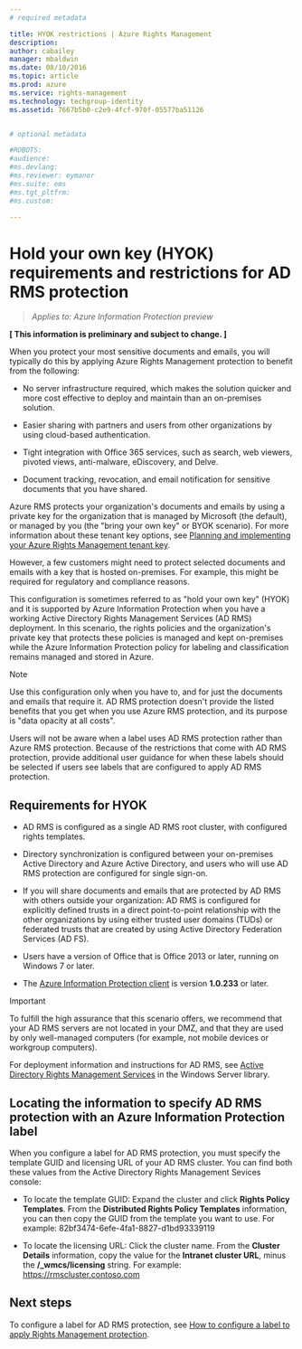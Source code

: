 ```yaml
---
# required metadata

title: HYOK restrictions | Azure Rights Management
description:
author: cabailey
manager: mbaldwin
ms.date: 08/10/2016
ms.topic: article
ms.prod: azure
ms.service: rights-management
ms.technology: techgroup-identity
ms.assetid: 7667b5b0-c2e9-4fcf-970f-05577ba51126


# optional metadata

#ROBOTS:
#audience:
#ms.devlang:
#ms.reviewer: eymanor
#ms.suite: ems
#ms.tgt_pltfrm:
#ms.custom:

---
```


# Hold your own key (HYOK) requirements and restrictions for AD RMS protection

>*Applies to: Azure Information Protection preview*

**[ This information is preliminary and subject to change. ]**

When you protect your most sensitive documents and emails, you will typically do this by applying Azure Rights Management protection to benefit from the following:

- No server infrastructure required, which makes the solution quicker and more cost effective to deploy and maintain than an on-premises solution.

- Easier sharing with partners and users from other organizations by using cloud-based authentication.

- Tight integration with Office 365 services, such as search, web viewers, pivoted views, anti-malware, eDiscovery, and Delve.

- Document tracking, revocation, and email notification for sensitive documents that you have shared.

Azure RMS protects your organization's documents and emails by using a private key for the organization that is managed by Microsoft (the default), or managed by you (the "bring your own key" or BYOK scenario). For more information about these tenant key options, see [Planning and implementing your Azure Rights Management tenant key](../plan-design/plan-implement-tenant-key.md).

However, a few customers might need to protect selected documents and emails with a key that is hosted on-premises. For example, this might be required for regulatory and compliance reasons. 

This configuration is sometimes referred to as "hold your own key" (HYOK) and it is supported by Azure Information Protection when you have a working Active Directory Rights Management Services (AD RMS) deployment. In this scenario, the rights policies and the organization's private key that protects these policies is managed and kept on-premises while the Azure Information Protection policy for labeling and classification remains managed and stored in Azure.

> [!NOTE]
> Use this configuration only when you have to, and for just the documents and emails that require it. AD RMS protection doesn't provide the listed benefits that you get when you use Azure RMS protection, and its purpose is "data opacity at all costs".

Users will not be aware when a label uses AD RMS protection rather than Azure RMS protection. Because of the restrictions that come with AD RMS protection, provide additional user guidance for when these labels should be selected if users see labels that are configured to apply AD RMS protection.

## Requirements for HYOK

- AD RMS is configured as a single AD RMS root cluster, with configured rights templates.

- Directory synchronization is configured between your on-premises Active Directory and Azure Active Directory, and users who will use AD RMS protection are configured for single sign-on.

- If you will share documents and emails that are protected by AD RMS with others outside your organization: AD RMS is configured for explicitly defined trusts in a direct point-to-point relationship with the other organizations by using either trusted user domains (TUDs) or federated trusts that are created by using Active Directory Federation Services (AD FS).

- Users have a version of Office that is Office 2013 or later, running on Windows 7 or later.

- The [Azure Information Protection client](info-protect-client.md) is version **1.0.233** or later.

> [!IMPORTANT]
> To fulfill the high assurance that this scenario offers, we recommend that your AD RMS servers are not located in your DMZ, and that they are used by only well-managed computers (for example, not mobile devices or workgroup computers).

For deployment information and instructions for AD RMS, see [Active Directory Rights Management Services](https://technet.microsoft.com/library/hh831364.aspx) in the Windows Server library. 


## Locating the information to specify AD RMS protection with an Azure Information Protection label

When you configure a label for AD RMS protection, you must specify the template GUID and licensing URL of your AD RMS cluster. You can find both these values from the Active Directory Rights Management Sevices console:

- To locate the template GUID: Expand the cluster and click **Rights Policy Templates**. From the **Distributed Rights Policy Templates** information, you can then copy the GUID from the template you want to use. For example: 82bf3474-6efe-4fa1-8827-d1bd93339119

- To locate the licensing URL: Click the cluster name. From the **Cluster Details** information, copy the value for the **Intranet cluster URL**, minus the **/_wmcs/licensing** string. For example: https://rmscluster.contoso.com 

## Next steps

To configure a label for AD RMS protection, see [How to configure a label to apply Rights Management protection](configure-policy-protection.md). 
